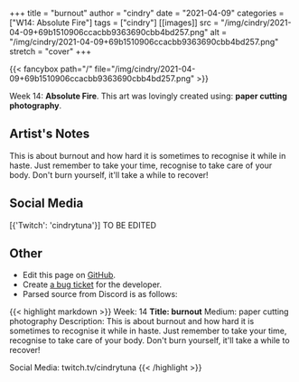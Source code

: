 +++
title =       "burnout"
author =      "cindry"
date =        "2021-04-09"
categories =  ["W14: Absolute Fire"]
tags =        ["cindry"]
[[images]]
                      src = "/img/cindry/2021-04-09+69b1510906ccacbb9363690cbb4bd257.png"
                      alt = "/img/cindry/2021-04-09+69b1510906ccacbb9363690cbb4bd257.png"
                      stretch = "cover"
+++


{{< fancybox path="/" file="/img/cindry/2021-04-09+69b1510906ccacbb9363690cbb4bd257.png" >}}


Week 14: **Absolute Fire**. This art was lovingly created using: **paper cutting photography**.

## Artist's Notes

This is about burnout and how hard it is sometimes to recognise it while in haste. Just remember to take your time, recognise to take care of your body. Don't burn yourself, it'll take a while to recover!

## Social Media

[{'Twitch': 'cindrytuna'}] TO BE EDITED

## Other

- Edit this page on [GitHub](https://github.com/teaminkling/web-refresh/edit/main/blog/content/blog/cindry-week-14-8305.md).
- Create [a bug ticket](https://github.com/teaminkling/web-refresh/issues/new?assignees=&labels=bug&template=problem-report.md&title=) for the developer.
- Parsed source from Discord is as follows:

{{< highlight markdown >}}
Week: 14
**Title: burnout**
Medium: paper cutting photography
Description: This is about burnout and how hard it is sometimes to recognise it while in haste. Just remember to take your time, recognise to take care of your body. Don't burn yourself, it'll take a while to recover!

Social Media: twitch.tv/cindrytuna
{{< /highlight >}}